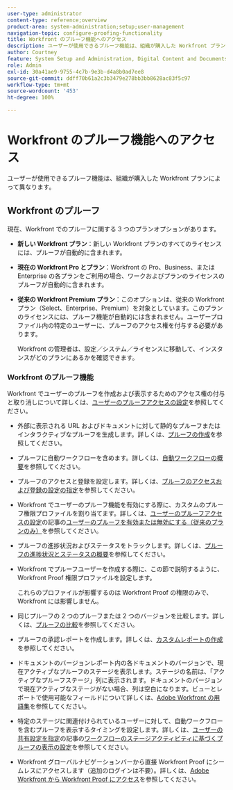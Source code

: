 ```yaml
---
user-type: administrator
content-type: reference;overview
product-area: system-administration;setup;user-management
navigation-topic: configure-proofing-functionality
title: Workfront のプルーフ機能へのアクセス
description: ユーザーが使用できるプルーフ機能は、組織が購入した Workfront プランによって異なります。
author: Courtney
feature: System Setup and Administration, Digital Content and Documents
role: Admin
exl-id: 30a41ae9-9755-4c7b-9e3b-d4a8b0ad7ee8
source-git-commit: ddff70b61a2c3b3479e278bb3bb8628ac83f5c97
workflow-type: tm+mt
source-wordcount: '453'
ht-degree: 100%

---
```


# Workfront のプルーフ機能へのアクセス

ユーザーが使用できるプルーフ機能は、組織が購入した Workfront プランによって異なります。

## Workfront のプルーフ

現在、Workfront でのプルーフに関する 3 つのプランオプションがあります。

* **新しい Workfront プラン**：新しい Workfront プランのすべてのライセンスには、プルーフが自動的に含まれます。
* **現在の Workfront Pro とプラン**：Workfront の Pro、Business、または Enterprise の各プランをご利用の場合、ワークおよびプランのライセンスのプルーフが自動的に含まれます。
* **従来の Workfront Premium プラン**：このオプションは、従来の Workfront プラン（Select、Enterprise、Premium）を対象としています。このプランのライセンスには、プルーフ機能が自動的には含まれません。ユーザープロファイル内の特定のユーザーに、プルーフのアクセス権を付与する必要があります。

  Workfront の管理者は、設定／システム／ライセンスに移動して、インスタンスがどのプランにあるかを確認できます。

### Workfront のプルーフ機能

Workfront でユーザーのプルーフを作成および表示するためのアクセス権の付与と取り消しについて詳しくは、[ユーザーのプルーフアクセスの設定](../../../administration-and-setup/manage-workfront/configure-proofing/configure-a-users-proofing-access.md)を参照してください。

* 外部に表示される URL およびドキュメントに対して静的なプルーフまたはインタラクティブなプルーフを生成します。詳しくは、[プルーフの作成](../../../review-and-approve-work/proofing/creating-proofs-within-workfront/create-proofs-in-wf.md)を参照してください。
* プルーフに自動ワークフローを含めます。詳しくは、[自動ワークフローの概要](../../../review-and-approve-work/proofing/proofing-overview/automated-workflow.md)を参照してください。
* プルーフのアクセスと登録を設定します。詳しくは、[プルーフのアクセスおよび登録の設定の指定](../../../review-and-approve-work/proofing/managing-proofs-within-workfront/configure-access-subscription-settings-proof.md)を参照してください。
* Workfront でユーザーのプルーフ機能を有効にする際に、カスタムのプルーフ権限プロファイルを割り当てます。詳しくは、[ユーザーのプルーフアクセスの設定](../../../administration-and-setup/manage-workfront/configure-proofing/configure-a-users-proofing-access.md)の記事の[ユーザーのプルーフを有効または無効にする（従来のプランのみ）](../../../administration-and-setup/manage-workfront/configure-proofing/configure-a-users-proofing-access.md#enabling-and-disabling-proofing-for-a-user)を参照してください。
* プルーフの進捗状況およびステータスをトラックします。詳しくは、[プルーフの進捗状況とステータスの概要](../../../review-and-approve-work/proofing/proofing-overview/view-progress-status-proof.md)を参照してください。
* Workfront でプルーフユーザーを作成する際に、この節で説明するように、Workfront Proof 権限プロファイルを設定します。

  これらのプロファイルが影響するのは Workfront Proof の権限のみで、Workfront には影響しません。

* 同じプルーフの 2 つのプルーフまたは 2 つのバージョンを比較します。詳しくは、[プルーフの比較](../../../review-and-approve-work/proofing/reviewing-proofs-within-workfront/review-a-proof/compare-proofs.md)を参照してください。
* プルーフの承認レポートを作成します。詳しくは、[カスタムレポートの作成](../../../reports-and-dashboards/reports/creating-and-managing-reports/create-custom-report.md)を参照してください。
* ドキュメントのバージョンレポート内の各ドキュメントのバージョンで、現在アクティブなプルーフのステージを表示します。ステージの名前は、「アクティブなプルーフステージ」列に表示されます。ドキュメントのバージョンで現在アクティブなステージがない場合、列は空白になります。ビューとレポートで使用可能なフィールドについて詳しくは、[Adobe Workfront の用語集](../../../workfront-basics/navigate-workfront/workfront-navigation/workfront-terminology-glossary.md)を参照してください。
* 特定のステージに関連付けられているユーザーに対して、自動ワークフローを含むプルーフを表示するタイミングを設定します。詳しくは、[ユーザーの共有設定を指定](../../../administration-and-setup/manage-workfront/configure-proofing/configure-sharing-settings-users.md)の記事の[ワークフローのステージアクティビティに基づくプルーフの表示の設定](../../../administration-and-setup/manage-workfront/configure-proofing/configure-sharing-settings-users.md#configuring-proof-visibility-based-on-workflow-stage-activity)を参照してください。
* Workfront グローバルナビゲーションバーから直接 Workfront Proof にシームレスにアクセスします（追加のログインは不要）。詳しくは、[Adobe Workfront から Workfront Proof にアクセス](../../../review-and-approve-work/proofing/managing-proofs-within-workfront/access-wf-proof-in-workfront.md)を参照してください。

<!--
>[!NOTE]
>
>There are some capabilities included in Workfront Proof standalone that are not included in Proofing in Workfront. To learn more, see [Standalone Workfront Proof to Integrated Proofing in Workfront overview](../../../administration-and-setup/manage-workfront/configure-proofing/move-to-proofing-in-workfront.md)
-->
